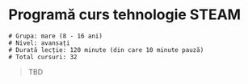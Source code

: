 # Programă curs tehnologie STEAM

    # Grupa: mare (8 - 16 ani)
    # Nivel: avansați
    # Durată lecție: 120 minute (din care 10 minute pauză)
    # Total cursuri: 32

> TBD
